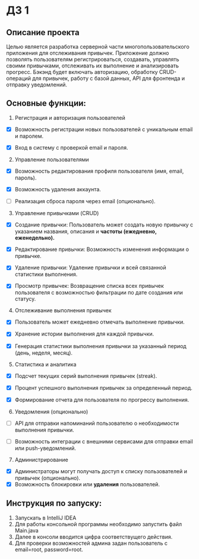# ДЗ 1
## Описание проекта
Целью является разработка серверной части многопользовательского приложения для отслеживания привычек. 
Приложение должно позволять пользователям регистрироваться, создавать, управлять своими привычками, отслеживать их выполнение и анализировать прогресс. 
Бэкэнд будет включать авторизацию, обработку CRUD-операций для привычек, работу с базой данных, API для фронтенда и отправку уведомлений.

## Основные функции:

1. Регистрация и авторизация пользователей
- [x] Возможность регистрации новых пользователей с уникальным email и паролем.
- [x] Вход в систему с проверкой email и пароля.


2. Управление пользователями
- [x] Возможность редактирования профиля пользователя (имя, email, пароль).
- [x] Возможность удаления аккаунта.
- [ ] Реализация сброса пароля через email (опционально).


3. Управление привычками (CRUD)
- [x] Создание привычки: Пользователь может создать новую привычку с указанием названия, описания и **частоты (ежедневно, еженедельно).**
- [x] Редактирование привычки: Возможность изменения информации о привычке.
- [x] Удаление привычки: Удаление привычки и всей связанной статистики выполнения.
- [x] Просмотр привычек: Возвращение списка всех привычек пользователя с возможностью фильтрации по дате создания или статусу.


4. Отслеживание выполнения привычек
- [x] Пользователь может ежедневно отмечать выполнение привычки.
- [x] Хранение истории выполнения для каждой привычки.
- [x] Генерация статистики выполнения привычки за указанный период (день, неделя, месяц).


5. Статистика и аналитика
- [x] Подсчет текущих серий выполнения привычек (streak).
- [x] Процент успешного выполнения привычек за определенный период.
- [x] Формирование отчета для пользователя по прогрессу выполнения.


6. Уведомления (опционально)
- [ ] API для отправки напоминаний пользователю о необходимости выполнения привычки.
- [ ] Возможность интеграции с внешними сервисами для отправки email или push-уведомлений.


7. Администрирование
- [x] Администраторы могут получать доступ к списку пользователей и привычек (опционально).
- [x] Возможность блокировки или **удаления** пользователей.

## Инструкция по запуску:
1. Запускать в IntelliJ IDEA
2. Для работы консольной программы необходимо запустить файл Main.java
3. Далее в консоли вводится цифра соответствущего действия.
4. Для проверки возможностей админа задан пользователь с email=root, password=root.